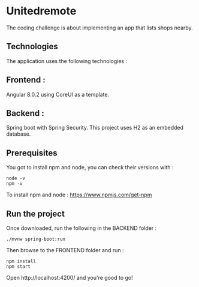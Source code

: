 # Unitedremote

The coding challenge is about implementing an app that lists shops nearby.

## Technologies

The application uses the following technologies :

## Frontend :

Angular 8.0.2 using CoreUI as a template.

## Backend :

Spring boot with Spring Security.
This project uses H2 as an embedded database.

## Prerequisites

You got to install npm and node, you can check their versions with :
```
node -v
npm -v
```
To install npm and node :
https://www.npmjs.com/get-npm

## Run the project

Once downloaded, run the following in the BACKEND folder :
```
./mvnw spring-boot:run
```
Then browse to the FRONTEND folder and run :
```
npm install
npm start
```

Open http://localhost:4200/ and you're good to go!
